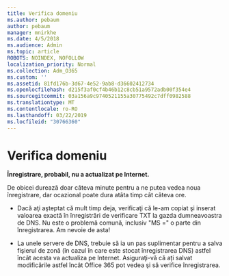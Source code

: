 ```yaml
---
title: Verifica domeniu
ms.author: pebaum
author: pebaum
manager: mnirkhe
ms.date: 4/5/2018
ms.audience: Admin
ms.topic: article
ROBOTS: NOINDEX, NOFOLLOW
localization_priority: Normal
ms.collection: Adm_O365
ms.custom: ''
ms.assetid: 81fd176b-3d67-4e52-9ab8-d36602412734
ms.openlocfilehash: d215f3af0cf4b46b12c8cb51a9572adb00f354e4
ms.sourcegitcommit: 03a156a9c9740521155a30775492c7dff0982588
ms.translationtype: MT
ms.contentlocale: ro-RO
ms.lasthandoff: 03/22/2019
ms.locfileid: "30766360"
---
```

# <a name="verify-your-domain"></a>Verifica domeniu

 **Înregistrare, probabil, nu a actualizat pe Internet.**
  
De obicei durează doar câteva minute pentru a ne putea vedea noua înregistrare, dar ocazional poate dura atâta timp cât câteva ore. 
  
- Dacă aţi aşteptat că mult timp deja, verificaţi că le-am copiat şi inserat valoarea exactă în înregistrări de verificare TXT la gazda dumneavoastra de DNS. Nu este o problemă comună, inclusiv "MS =" o parte din înregistrarea. Am nevoie de asta!
    
- La unele servere de DNS, trebuie să ia un pas suplimentar pentru a salva fişierul de zonă (în cazul în care este stocat înregistrarea DNS) astfel încât acesta va actualiza pe Internet. Asiguraţi-vă că ați salvat modificările astfel încât Office 365 pot vedea şi să verifice înregistrarea.
    

